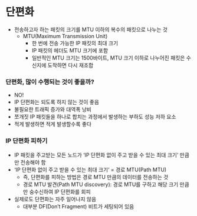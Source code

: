 # 단편화

- 전송하고자 하는 패킷의 크기를 MTU 이하의 복수의 패킷으로 나누는 것
    - MTU(Maximum Transmission Unit)
        - 한 번에 전송 가능한 IP 패킷의 최대 크기
        - IP 패킷의 헤더도 MTU 크기에 포함
        - 일반적인 MTU 크기는 1500바이트, MTU 크기 이하로 나누어진 패킷은 수신지에 도착하면 다시 재조합

### 단편화, 많이 수행되는 것이 좋을까?

- NO!
- IP 단편화는 되도록 하지 않는 것이 좋음
- 불필요한 트래픽 증가와 대역폭 낭비
- 쪼개짓 IP 패킷들을 하나로 합치는 과정에서 발생하는 부하도 성능 저하 요소
- 적게 발생하면 적게 발생할수록 좋다

### IP 단편화 피하기

- IP 패킷을 주고받는 모든 노드가 ‘IP 단편화 없이 주고 받을 수 있는 최대 크기’ 만큼만 전송해야 함
- ‘IP 단편화 없이 주고 받을 수 있는 최대 크기’ = 경로 MTU(Path MTU)
    - 즉, 단편화를 피하는 방법은 경로 MTU 만큼의 데이터를 전송하는 것
    - 경로 MTU 발견(Path MTU discovery): 경로 MTU를 구하고 해당 크기 만큼만 숭수신하여 IP 단편화를 회피
- 실제로도 단편화는 자주 일어나지 않음
    - 대부분 DF(Don’t Fragment) 비트가 세팅되어 있음
